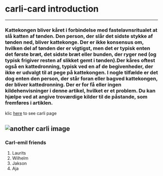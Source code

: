 # carli-card introduction
---

###  Kattekongen bliver kåret i forbindelse med fastelavnsritualet at slå katten af tønden. Den person, der slår det sidste stykke af tønden ned, bliver kattekonge. Der er ikke konsensus om, hvilken del af tønden der er vigtigst, men det er typisk enten det første bræt, det sidste bræt eller bunden, der ryger ned (og typisk frigiver resten af slikket gemt i tønden).Der kåres oftest også en kattedronning, typisk ved en af de begivenheder, der ikke er udvalgt til at pege på kattekongen. I nogle tilfælde er det dog enten den person, der står foran eller bagved kattekongen, der bliver kattedronning. Der er for få eller ingen kildehenvisninger i denne artikel, hvilket er et problem. Du kan hjælpe ved at angive troværdige kilder til de påstande, som fremføres i artiklen.

klic [here](https://rouhi438.github.io/Carli-card/) to see carli page

![another carli image](file:///C:/web/35-mini%20project/images/carli.jpg)
---
### Carl-emil friends
1. Laurits
2. Wilhelm
3. Jakson
4. Aja